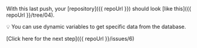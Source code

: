 With this last push, your [repository]({{ repoUrl }}) should look [like this]({{ repoUrl }}/tree/04).

💡 You can use dynamic variables to get specific data from the database.

[Click here for the next step]({{ repoUrl }}/issues/6)
